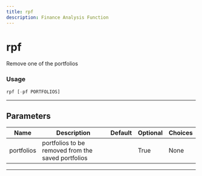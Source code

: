 ```yaml
---
title: rpf
description: Finance Analysis Function
---
```


# rpf

Remove one of the portfolios

### Usage

```python
rpf [-pf PORTFOLIOS]
```

---

## Parameters

| Name | Description | Default | Optional | Choices |
| ---- | ----------- | ------- | -------- | ------- |
| portfolios | portfolios to be removed from the saved portfolios |  | True | None |

---
